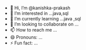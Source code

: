 - 👋 Hi, I’m @kanishka-prakash
- 👀 I’m interested in ...java,sql
- 🌱 I’m currently learning ...java ,sql
- 💞️ I’m looking to collaborate on ... 
- 📫 How to reach me ...
- 😄 Pronouns: ...
- ⚡ Fun fact: ...

<!---
kanishka-prakash/kanishka-prakash is a ✨ special ✨ repository because its `README.md` (this file) appears on your GitHub profile.
You can click the Preview link to take a look at your changes.
--->
